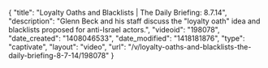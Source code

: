 {
    "title": "Loyalty Oaths and Blacklists | The Daily Briefing: 8.7.14",
    "description": "Glenn Beck and his staff discuss the \"loyalty oath\" idea and blacklists proposed for anti-Israel actors.",
    "videoid": "198078",
    "date_created": "1408046533",
    "date_modified": "1418181876",
    "type": "captivate",
    "layout": "video",
    "url": "\/v\/loyalty-oaths-and-blacklists-the-daily-briefing-8-7-14\/198078"
}